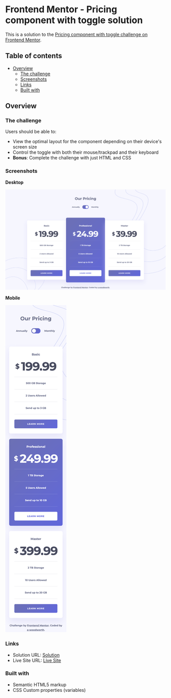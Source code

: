 # Frontend Mentor - Pricing component with toggle solution

This is a solution to the [Pricing component with toggle challenge on Frontend Mentor](https://www.frontendmentor.io/challenges/pricing-component-with-toggle-8vPwRMIC).

## Table of contents

- [Overview](#overview)
  - [The challenge](#the-challenge)
  - [Screenshots](#screenshots)
  - [Links](#links)
  - [Built with](#built-with)

## Overview

### The challenge

Users should be able to:

- View the optimal layout for the component depending on their device's screen size
- Control the toggle with both their mouse/trackpad and their keyboard
- **Bonus**: Complete the challenge with just HTML and CSS

### Screenshots

**Desktop**

![Desktop Sceenshot](screenshots/desktop-screenshot-1440px.png)

**Mobile**

![Mobile Sceenshot](screenshots/mobile-screenshot-375px.png)

### Links

- Solution URL: [Solution](https://www.frontendmentor.io/solutions/pricing-component-with-toggle----html-and-css-variables-8_3mR5uKaN)
- Live Site URL: [Live Site](https://a-woodworth.github.io/pricing_component_toggle)

### Built with

- Semantic HTML5 markup
- CSS Custom properties (variables)
